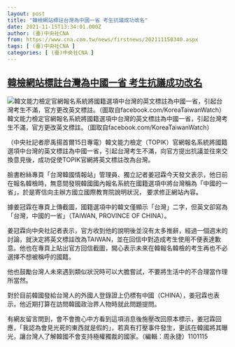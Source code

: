```yaml
---
layout: post
title: "韓檢網站標註台灣為中國一省 考生抗議成功改名"
date: 2021-11-15T13:34:01.000Z
author: (臺)中央社CNA
from: https://www.cna.com.tw/news/firstnews/202111150340.aspx
tags: [ (臺)中央社CNA ]
categories: [ (臺)中央社CNA ]
---
```

<!--1636983241000-->
[韓檢網站標註台灣為中國一省 考生抗議成功改名](https://www.cna.com.tw/news/firstnews/202111150340.aspx)
------

<div>
<div><div><div style="--aspect-ratio:900/900;"><picture><source media="(max-width: 414px)" data-srcset="https://imgcdn.cna.com.tw/www/WebPhotos/800/20211115/900x900_282057494729.jpg"><source media="(min-width: 413px)" data-srcset="https://imgcdn.cna.com.tw/www/WebPhotos/1024/20211115/900x900_282057494729.jpg"><img data-src="https://imgcdn.cna.com.tw/www/WebPhotos/800/20211115/900x900_282057494729.jpg" alt="韓文能力檢定官網報名系統將國籍選項中台灣的英文標註為中國一省，引起台灣考生不滿，官方更改英文標註。（圖取自facebook.com/KoreaTaiwanWatch）" data-srcset="https://imgcdn.cna.com.tw/www/WebPhotos/800/20211115/900x900_282057494729.jpg 414w, https://imgcdn.cna.com.tw/www/WebPhotos/1024/20211115/900x900_282057494729.jpg 1024w"></picture></div><div>韓文能力檢定官網報名系統將國籍選項中台灣的英文標註為中國一省，引起台灣考生不滿，官方更改英文標註。（圖取自facebook.com/KoreaTaiwanWatch）</div></div></div><div></div><div><p>（中央社記者廖禹揚首爾15日專電）韓文能力檢定（TOPIK）官網報名系統將國籍選項中台灣的英文標註為中國一省，引起台灣考生不滿，向官方提出抗議並往來交換意見後，成功促使TOPIK官網將英文標註改為台灣。</p><p>臉書粉絲專頁「台灣韓國情報站」管理員、獨立記者姜冠霖今天發文表示，他日前在報名韓檢時，無意間發現韓國國內報名系統在國籍選項中將台灣稱為「中國的一省」，於是寄信向主辦方國立國際教育院說明狀況， 要求修正網站內容。</p><p>據姜冠霖在專頁上傳截圖，國籍選項中的韓文僅顯示「台灣」二字，但英文卻寫為「台灣，中國的一省」（TAIWAN, PROVINCE OF CHINA）。</p><p>姜冠霖向中央社記者表示，官方收到他的說明後並沒有太多推辭，經過一個週末的討論，就決定將英文標註改為TAIWAN，並在回信中對造成考生使用不便表達歉意。他也在專頁上貼出官方回信截圖，開心表示未來在韓報名韓檢的考生再也不必選擇不想被稱呼的國籍。</p><p>他也鼓勵台灣人未來遇到類似狀況時可以大膽嘗試，不要將生活中的不合理當作理所當然。</p><p>對於目前韓國發給台灣人的外國人登錄證上仍標有中國（CHINA），姜冠霖也表示，他近期打算在訪問韓國政治界人物時就此問題提問。</p><p>有網友留言問到，會不會擔心中方看到這項消息後施壓改回原本標示，姜冠霖回應，「我認為會見光死的東西就是假的」，若真有打壓事件發生，更該在韓國將其曝光，讓台灣人了解韓國不會支持極權獨裁的國家。（編輯：周永捷）1101115</p></div>
</div>

